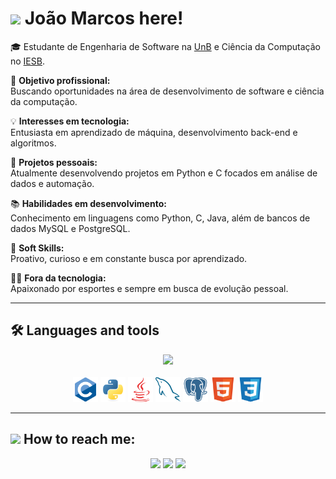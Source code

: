 # <img src="https://github.com/Shiv-sharma-111/Shiv-sharma-111/blob/master/Assets/Hi.gif" width="29px"> João Marcos here!  
🎓 Estudante de Engenharia de Software na [UnB](https://www.unb.br/) e Ciência da Computação no [IESB](https://www.iesb.br/).  

🎯 **Objetivo profissional:**  
Buscando oportunidades na área de desenvolvimento de software e ciência da computação.  

💡 **Interesses em tecnologia:**  
Entusiasta em aprendizado de máquina, desenvolvimento back-end e algoritmos.  

🧩 **Projetos pessoais:**  
Atualmente desenvolvendo projetos em Python e C focados em análise de dados e automação.  

📚 **Habilidades em desenvolvimento:**  
Conhecimento em linguagens como Python, C, Java, além de bancos de dados MySQL e PostgreSQL.  

🌟 **Soft Skills:**  
Proativo, curioso e em constante busca por aprendizado.  

🏋️‍♂️ **Fora da tecnologia:**  
Apaixonado por esportes e sempre em busca de evolução pessoal.  

---

## 🛠️ Languages and tools
<div align="center">
  <img src="https://github-readme-stats.vercel.app/api/top-langs/?username=dev-joaocarvalho&layout=compact&theme=radical"/>
</div>

<div align="center"><br>
  <img alt="C" height="40" width="40" src="https://raw.githubusercontent.com/devicons/devicon/master/icons/c/c-original.svg">
  <img alt="Python" height="40" width="40" src="https://raw.githubusercontent.com/devicons/devicon/master/icons/python/python-original.svg">
  <img alt="Java" height="40" width="40" src="https://raw.githubusercontent.com/devicons/devicon/master/icons/java/java-plain.svg">
  <img alt="MySQL" height="40" width="40" src="https://raw.githubusercontent.com/devicons/devicon/master/icons/mysql/mysql-original.svg">
  <img alt="PostgreSQL" height="40" width="40" src="https://raw.githubusercontent.com/devicons/devicon/master/icons/postgresql/postgresql-plain.svg"> 
  <img alt="HTML" height="40" width="40" src="https://raw.githubusercontent.com/devicons/devicon/master/icons/html5/html5-original.svg">
  <img alt="CSS" height="40" width="40" src="https://raw.githubusercontent.com/devicons/devicon/master/icons/css3/css3-original.svg">  
</div>

---

## <img src="https://github.com/Shiv-sharma-111/Shiv-sharma-111/blob/master/Assets/Earth.gif" width="23px">  How to reach me:
<div align="center">
  <a href="mailto:dev.joaocarvalho@gmail.com"><img src="https://img.shields.io/badge/Gmail-D14836?style=for-the-badge&logo=gmail&logoColor=white"></a>
  <a href="https://www.linkedin.com/in/joaom-s-carvalho/" target="_blank"><img src="https://img.shields.io/badge/-LinkedIn-%230077B5?style=for-the-badge&logo=linkedin&logoColor=white"></a>
  <a href="https://instagram.com/jm.carv4lho" target="_blank"><img src="https://img.shields.io/badge/-Instagram-%23E4405F?style=for-the-badge&logo=instagram&logoColor=white"></a>
</div>


<!--
**dev-joaocarvalho/dev-joaocarvalho** is a ✨ _special_ ✨ repository because its `README.md` (this file) appears on your GitHub profile.

Here are some ideas to get you started:

- 🔭 I’m currently working on ...
- 🌱 I’m currently learning ...
- 👯 I’m looking to collaborate on ...
- 🤔 I’m looking for help with ...
- 💬 Ask me about ...
- 📫 How to reach me: ...
- 😄 Pronouns: ...
- ⚡ Fun fact: ...
-->
